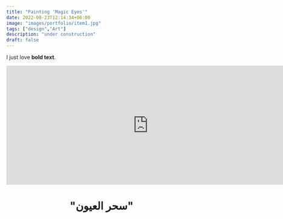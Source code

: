 ```yaml
---
title: "Painting 'Magic Eyes'"
date: 2022-08-23T12:14:34+06:00
image: "images/portfolio/item1.jpg"
tags: ["design","Art"]
description: "under construction"
draft: false
---
```

I just love **bold text**.
<iframe width="750" height="315" src="https://www.youtube.com/embed/cG-Mn5Vjw64" title="YouTube video player" frameborder="0" allow="accelerometer; autoplay; clipboard-write; encrypted-media; gyroscope; picture-in-picture" allowfullscreen></iframe>



<h1 style="text-align: center;">"سحر العيون"</h1>
